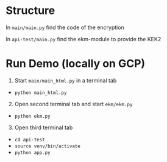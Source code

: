 # Structure
In `main/main.py` find the code of the encryption

In `api-test/main.py` find the ekm-module to provide the KEK2


# Run Demo (locally on GCP)
1. Start `main/main_html.py` in a terminal tab
- `python main_html.py`
2. Open second terminal tab and start `ekm/ekm.py`
- `python ekm.py`
3. Open third terminal tab
- `cd api-test`
- `source venv/bin/activate`
- `python app.py`
